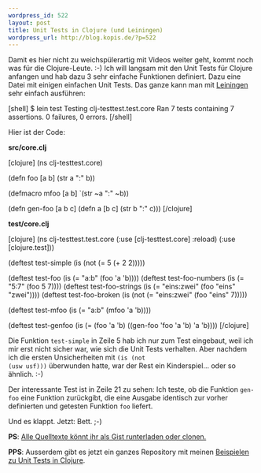 ```yaml
--- 
wordpress_id: 522
layout: post
title: Unit Tests in Clojure (und Leiningen)
wordpress_url: http://blog.kopis.de/?p=522
---
```

Damit es hier nicht zu weichspülerartig mit Videos weiter geht, kommt noch was für die Clojure-Leute. :-) Ich will langsam mit den Unit Tests für Clojure anfangen und hab dazu 3 sehr einfache Funktionen definiert. Dazu eine Datei mit einigen einfachen Unit Tests. Das ganze kann man mit <a href="https://github.com/technomancy/leiningen">Leiningen</a> sehr einfach ausführen:

[shell]
$ lein test
Testing clj-testtest.test.core
Ran 7 tests containing 7 assertions.
0 failures, 0 errors.
[/shell]

Hier ist der Code:

<strong>src/core.clj</strong>

[clojure]
(ns clj-testtest.core)

(defn foo
  [a b] (str a &quot;:&quot; b))

(defmacro mfoo
  [a b] `(str ~a &quot;:&quot; ~b))

(defn gen-foo
  [a b c] (defn a [b c] (str b &quot;:&quot; c)))
[/clojure]

<strong>test/core.clj</strong>

[clojure]
(ns clj-testtest.test.core
  (:use [clj-testtest.core] :reload)
  (:use [clojure.test]))

(deftest test-simple
  (is (not (= 5 (+ 2 2)))))

(deftest test-foo
  (is (= &quot;a:b&quot; (foo 'a 'b))))
(deftest test-foo-numbers
  (is (= &quot;5:7&quot; (foo 5 7))))
(deftest test-foo-strings
  (is (= &quot;eins:zwei&quot; (foo &quot;eins&quot; &quot;zwei&quot;))))
(deftest test-foo-broken
  (is (not (= &quot;eins:zwei&quot; (foo &quot;eins&quot; 7)))))

(deftest test-mfoo
  (is (= &quot;a:b&quot; (mfoo 'a 'b))))

(deftest test-genfoo
  (is (= (foo 'a 'b) ((gen-foo 'foo 'a 'b) 'a 'b))))
[/clojure]

Die Funktion <code>test-simple</code> in Zeile 5 hab ich nur zum Test eingebaut, weil ich mir erst nicht sicher war, wie sich die Unit Tests verhalten. Aber nachdem ich die ersten Unsicherheiten mit <code>(is (not (usw usf)))</code> überwunden hatte, war der Rest ein Kinderspiel... oder so ähnlich. :-)

Der interessante Test ist in Zeile 21 zu sehen: Ich teste, ob die Funktion <code>gen-foo</code> eine Funktion zurückgibt, die eine Ausgabe identisch zur vorher definierten und getesten Funktion <code>foo</code> liefert.

Und es klappt. Jetzt: Bett. ;-)

<strong>PS</strong>: <a href="https://gist.github.com/849749">Alle Quelltexte könnt ihr als Gist runterladen oder clonen.</a>

<strong>PPS</strong>: Ausserdem gibt es jetzt ein ganzes Repository mit meinen <a href="https://github.com/MoriTanosuke/clj-tests">Beispielen zu Unit Tests in Clojure</a>.
